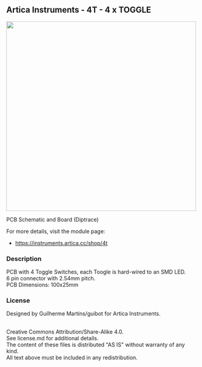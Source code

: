 ## Artica Instruments - 4T - 4 x TOGGLE

<img src="http://drive.google.com/uc?export=view&id=1vbRRVqtnOuGb-9-d59pkZCBpOujwlVxd" width="500px"><br/>

PCB Schematic and Board (Diptrace)

For more details, visit the module page:
* https://instruments.artica.cc/shop/4t

### Description

PCB with 4 Toggle Switches, each Toogle is hard-wired to an SMD LED.<br/>
6 pin connector with 2.54mm pitch.<br/>
PCB Dimensions: 100x25mm<br/>

### License

Designed by Guilherme Martins/guibot for Artica Instruments.<br/><br/>

Creative Commons Attribution/Share-Alike 4.0.<br/>
See license.md for additional details.<br/>
The content of these files is distributed "AS IS" without warranty of any kind.<br/>
All text above must be included in any redistribution.